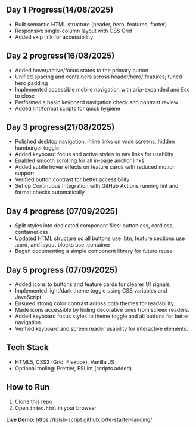 ## Day 1 Progress(14/08/2025)

- Built semantic HTML structure (header, hero, features, footer)
- Responsive single-column layout with CSS Grid
- Added skip link for accessibility

## Day 2 progress(16/08/2025)

- Added hover/active/focus states to the primary button
- Unified spacing and containers across header/hero/ features; tuned hero padding
- Implemented accessible mobile navigation with aria-expanded and Esc to close
- Performed a basic keyboard navigation check and contrast review
- Added lint/format scripts for quick hygiene

## Day 3 progress(21/08/2025)

- Polished desktop navigation: inline links on wide screens, hidden hamburger toggle
- Added keyboard focus and active styles to nav links for usability
- Enabled smooth scrolling for all in-page anchor links
- Added subtle hover effects on feature cards with reduced motion support
- Verified button contrast for better accessibility
- Set up Continuous Integration with GitHub Actions running lint and format checks automatically

## Day 4 progress (07/09/2025)

- Split styles into dedicated component files: button.css, card.css, container.css
- Updated HTML structure so all buttons use .btn, feature sections use .card, and layout blocks use .container
- Began documenting a simple component library for future reuse

## Day 5 progress (07/09/2025)

- Added icons to buttons and feature cards for clearer UI signals.
- Implemented light/dark theme toggle using CSS variables and JavaScript.
- Ensured strong color contrast across both themes for readability.
- Made icons accessible by hiding decorative ones from screen readers.
- Added keyboard focus styles to theme toggle and all buttons for better navigation.
- Verified keyboard and screen reader usability for interactive elements.

## Tech Stack

- HTML5, CSS3 (Grid, Flexbox), Vanilla JS
- Optional tooling: Prettier, ESLint (scripts added)

## How to Run

1. Clone this repo
2. Open `index.html` in your browser

**Live Demo:** https://krish-script.github.io/fe-starter-landing/
